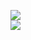 [![](https://img.shields.io/badge/Made%20With-Github%20Spray-lightgrey.svg?style=for-the-badge&logo=github)](https://github.com/Annihil/github-spray#25659)  
[![](https://i.imgur.com/2DrTn0Z.gif)](https://github.com/Annihil/github-spray)